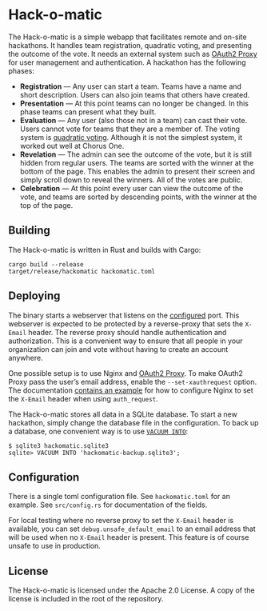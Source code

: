 # Hack-o-matic

The Hack-o-matic is a simple webapp that facilitates remote and on-site
hackathons. It handles team registration, quadratic voting, and presenting the
outcome of the vote. It needs an external system such as [OAuth2 Proxy][o2proxy]
for user management and authentication. A hackathon has the following phases:

 * **Registration** — Any user can start a team. Teams have a name and short
   description. Users can also join teams that others have created.
 * **Presentation** — At this point teams can no longer be changed. In this
   phase teams can present what they built.
 * **Evaluation** — Any user (also those not in a team) can cast their vote.
   Users cannot vote for teams that they are a member of. The voting system
   is [quadratic voting][quadratic]. Although it is not the simplest system,
   it worked out well at Chorus One.
 * **Revelation** — The admin can see the outcome of the vote, but it is still
   hidden from regular users. The teams are sorted with the winner at the bottom
   of the page. This enables the admin to present their screen and simply scroll
   down to reveal the winners. All of the votes are public.
 * **Celebration** — At this point every user can view the outcome of the vote,
   and teams are sorted by descending points, with the winner at the top of the
   page.

[quadratic]: https://en.wikipedia.org/wiki/Quadratic_voting

## Building

The Hack-o-matic is written in Rust and builds with Cargo:

    cargo build --release
    target/release/hackomatic hackomatic.toml

## Deploying

The binary starts a webserver that listens on the [configured](#configuration)
port. This webserver is expected to be protected by a reverse-proxy that sets
the `X-Email` header. The reverse proxy should handle authentication and
authorization. This is a convenient way to ensure that all people in your
organization can join and vote without having to create an account anywhere.

One possible setup is to use Nginx and [OAuth2 Proxy][o2proxy]. To make OAuth2
Proxy pass the user’s email address, enable the `--set-xauthrequest` option.
The documentation [contains an example][o2-nginx] for how to configure Nginx to
set the `X-Email` header when using `auth_request`.

The Hack-o-matic stores all data in a SQLite database. To start a new hackathon,
simply change the database file in the configuration. To back up a database, one
convenient way is to use [`VACUUM INTO`][vacuum]:

    $ sqlite3 hackomatic.sqlite3
    sqlite> VACUUM INTO 'hackomatic-backup.sqlite3';

[o2proxy]:  https://oauth2-proxy.github.io/oauth2-proxy/
[o2-nginx]: https://oauth2-proxy.github.io/oauth2-proxy/configuration/overview#configuring-for-use-with-the-nginx-auth_request-directive
[vacuum]:   https://sqlite.org/lang_vacuum.html

## Configuration

There is a single toml configuration file. See `hackomatic.toml` for an example.
See `src/config.rs` for documentation of the fields.

For local testing where no reverse proxy to set the `X-Email` header is
available, you can set `debug.unsafe_default_email` to an email address that
will be used when no `X-Email` header is present. This feature is of course
unsafe to use in production.

## License

The Hack-o-matic is licensed under the Apache 2.0 License. A copy of the license
is included in the root of the repository.
